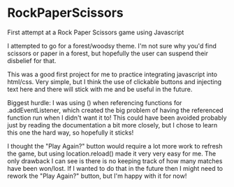 # RockPaperScissors
First attempt at a Rock Paper Scissors game using Javascript

I attempted to go for a forest/woodsy theme. I'm not sure why you'd find scissors or paper
in a forest, but hopefully the user can suspend their disbelief for that.

This was a good first project for me to practice integrating javascript into html/css. Very simple,
but I think the use of clickable buttons and injecting text here and there will stick with me and be
useful in the future.

Biggest hurdle: I was using () when referencing functions for .addEventListener, which created the big
problem of having the referenced function run when I didn't want it to! This could have been avoided
probably just by reading the documentation a bit more closely, but I chose to learn this one the hard
way, so hopefully it sticks!

I thought the "Play Again?" button would require a lot more work to refresh the game, but using
location.reload() made it very very easy for me. The only drawback I can see is there is no keeping
track of how many matches have been won/lost. If I wanted to do that in the future then I might
need to rework the "Play Again?" button, but I'm happy with it for now!


